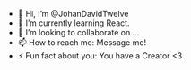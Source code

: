 - 👋 Hi, I’m @JohanDavidTwelve
- 🌱 I’m currently learning React.
- 💞️ I’m looking to collaborate on ...
- 📫 How to reach me: Message me!
- ⚡ Fun fact about you: You have a Creator <3

<!---
JohanDavidTwelve/JohanDavidTwelve is a ✨ special ✨ repository because its `README.md` (this file) appears on your GitHub profile.
You can click the Preview link to take a look at your changes.

- 👀 I’m interested in cats, dogs, birds, bikes, trees, flowers, algorithms, designing, app dev, church, biology, chemistry, physics, math, art, music, photography, clothes, wellbeing, improvement, cars, planes, trains, ships, cooking, etc.
--->
